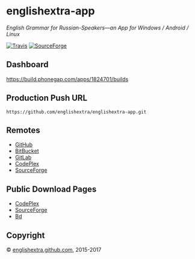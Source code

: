 # englishextra-app

*English Grammar for Russian-Speakers—an App for Windows / Android / Linux*

[![Travis](https://img.shields.io/travis/englishextra/englishextra-app.svg)](https://github.com/englishextra/englishextra-app)
[![SourceForge](https://img.shields.io/sourceforge/dm/englishextra-app.svg)](https://sourceforge.net/projects/englishextra-app/)

## Dashboard

<https://build.phonegap.com/apps/1824701/builds>

## Production Push URL

```
https://github.com/englishextra/englishextra-app.git
```

## Remotes

- [GitHub](https://github.com/englishextra/englishextra-app)
- [BitBucket](https://bitbucket.org/englishextra/englishextra-app)
- [GitLab](https://gitlab.com/englishextra/englishextra-app)
- [CodePlex](https://englishextraapp.codeplex.com/SourceControl/latest)
- [SourceForge](https://sourceforge.net/p/englishextra-app/code/)

## Public Download Pages

- [CodePlex](https://englishextraapp.codeplex.com/releases/)
- [SourceForge](https://sourceforge.net/projects/englishextra-app/files/)
- [Bd](https://build.phonegap.com/apps/1824701/share)

## Copyright

© [englishextra.github.com](https://englishextra.github.com/), 2015-2017